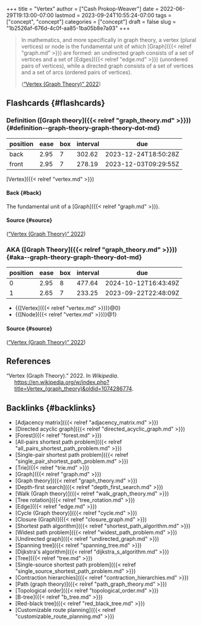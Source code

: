 +++
title = "Vertex"
author = ["Cash Prokop-Weaver"]
date = 2022-06-29T19:13:00-07:00
lastmod = 2023-09-24T10:55:24-07:00
tags = ["concept", "concept"]
categories = ["concept"]
draft = false
slug = "1b2526af-676d-4c0f-aa85-1ba05b8e7a93"
+++

> In mathematics, and more specifically in graph theory, a vertex (plural vertices) or node is the fundamental unit of which [Graph]({{< relref "graph.md" >}}) are formed: an undirected graph consists of a set of vertices and a set of [Edges]({{< relref "edge.md" >}}) (unordered pairs of vertices), while a directed graph consists of a set of vertices and a set of arcs (ordered pairs of vertices).
>
> (<a href="#citeproc_bib_item_1">“Vertex (Graph Theory)” 2022</a>)


## Flashcards {#flashcards}


### Definition ([Graph theory]({{< relref "graph_theory.md" >}})) {#definition--graph-theory-graph-theory-dot-md}

| position | ease | box | interval | due                  |
|----------|------|-----|----------|----------------------|
| back     | 2.95 | 7   | 302.62   | 2023-12-24T18:50:28Z |
| front    | 2.95 | 7   | 278.19   | 2023-12-03T09:29:55Z |

[Vertex]({{< relref "vertex.md" >}})


#### Back {#back}

The fundamental unit of a [Graph]({{< relref "graph.md" >}}).


#### Source {#source}

(<a href="#citeproc_bib_item_1">“Vertex (Graph Theory)” 2022</a>)


### AKA ([Graph Theory]({{< relref "graph_theory.md" >}})) {#aka--graph-theory-graph-theory-dot-md}

| position | ease | box | interval | due                  |
|----------|------|-----|----------|----------------------|
| 0        | 2.95 | 8   | 477.64   | 2024-10-12T16:43:49Z |
| 1        | 2.65 | 7   | 233.25   | 2023-09-22T22:48:09Z |

-   {{[Vertex]({{< relref "vertex.md" >}})}@0}
-   {{[Node]({{< relref "vertex.md" >}})}@1}


#### Source {#source}

(<a href="#citeproc_bib_item_1">“Vertex (Graph Theory)” 2022</a>)

## References

<style>.csl-entry{text-indent: -1.5em; margin-left: 1.5em;}</style><div class="csl-bib-body">
  <div class="csl-entry"><a id="citeproc_bib_item_1"></a>“Vertex (Graph Theory).” 2022. In <i>Wikipedia</i>. <a href="https://en.wikipedia.org/w/index.php?title=Vertex_(graph_theory)&oldid=1074286774">https://en.wikipedia.org/w/index.php?title=Vertex_(graph_theory)&#38;oldid=1074286774</a>.</div>
</div>


## Backlinks {#backlinks}

-   [Adjacency matrix]({{< relref "adjacency_matrix.md" >}})
-   [Directed acyclic graph]({{< relref "directed_acyclic_graph.md" >}})
-   [Forest]({{< relref "forest.md" >}})
-   [All-pairs shortest path problem]({{< relref "all_pairs_shortest_path_problem.md" >}})
-   [Single-pair shortest path problem]({{< relref "single_pair_shortest_path_problem.md" >}})
-   [Trie]({{< relref "trie.md" >}})
-   [Graph]({{< relref "graph.md" >}})
-   [Graph theory]({{< relref "graph_theory.md" >}})
-   [Depth-first search]({{< relref "depth_first_search.md" >}})
-   [Walk (Graph theory)]({{< relref "walk_graph_theory.md" >}})
-   [Tree rotation]({{< relref "tree_rotation.md" >}})
-   [Edge]({{< relref "edge.md" >}})
-   [Cycle (Graph theory)]({{< relref "cycle.md" >}})
-   [Closure (Graph)]({{< relref "closure_graph.md" >}})
-   [Shortest path algorithm]({{< relref "shortest_path_algorithm.md" >}})
-   [Widest path problem]({{< relref "widest_path_problem.md" >}})
-   [Undirected graph]({{< relref "undirected_graph.md" >}})
-   [Spanning tree]({{< relref "spanning_tree.md" >}})
-   [Dijkstra's algorithm]({{< relref "dijkstra_s_algorithm.md" >}})
-   [Tree]({{< relref "tree.md" >}})
-   [Single-source shortest path problem]({{< relref "single_source_shortest_path_problem.md" >}})
-   [Contraction hierarchies]({{< relref "contraction_hierarchies.md" >}})
-   [Path (graph theory)]({{< relref "path_graph_theory.md" >}})
-   [Topological order]({{< relref "topological_order.md" >}})
-   [B-tree]({{< relref "b_tree.md" >}})
-   [Red-black tree]({{< relref "red_black_tree.md" >}})
-   [Customizable route planning]({{< relref "customizable_route_planning.md" >}})
